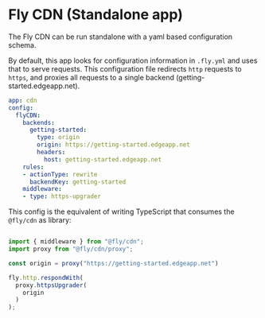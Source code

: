 # Fly CDN (Standalone app)

The Fly CDN can be run standalone with a yaml based configuration schema.

By default, this app looks for configuration information in `.fly.yml` and uses that to serve requests. This configuration file redirects `http` requests to `https`, and proxies all requests to a single backend (getting-started.edgeapp.net).

```yaml
app: cdn
config:
  flyCDN:
    backends:
      getting-started:
        type: origin
        origin: https://getting-started.edgeapp.net
        headers:
          host: getting-started.edgeapp.net
    rules:
    - actionType: rewrite
      backendKey: getting-started
    middleware:
    - type: https-upgrader
```

This config is the equivalent of writing TypeScript that consumes the `@fly/cdn` as library:

```typescript

import { middleware } from "@fly/cdn";
import proxy from "@fly/cdn/proxy";

const origin = proxy("https://getting-started.edgeapp.net")

fly.http.respondWith(
  proxy.httpsUpgrader(
    origin
  )
);
```